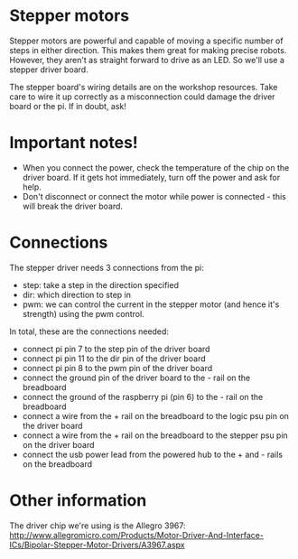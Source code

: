 # Stepper motors

Stepper motors are powerful and capable of moving a specific number of steps in either direction. This makes them great for making precise robots. However, they aren't as straight forward to drive as an LED. So we'll use a stepper driver board.

The stepper board's wiring details are on the workshop resources. Take care to wire it up correctly as a misconnection could damage the driver board or the pi. If in doubt, ask!

# Important notes!

* When you connect the power, check the temperature of the chip on the driver board. If it gets hot immediately, turn off the power and ask for help.
* Don't disconnect or connect the motor while power is connected - this will break the driver board.

# Connections

The stepper driver needs 3 connections from the pi:

* step: take a step in the direction specified
* dir: which direction to step in
* pwm: we can control the current in the stepper motor (and hence it's strength) using the pwm control.

In total, these are the connections needed:

* connect pi pin 7 to the step pin of the driver board
* connect pi pin 11 to the dir pin of the driver board
* connect pi pin 8 to the pwm pin of the driver board
* connect the ground pin of the driver board to the - rail on the breadboard
* connect the ground of the raspberry pi (pin 6) to the - rail on the breadboard
* connect a wire from the + rail on the breadboard to the logic psu pin on the driver board
* connect a wire from the + rail on the breadboard to the stepper psu pin on the driver board
* connect the usb power lead from the powered hub to the + and - rails on the breadboard

# Other information

The driver chip we're using is the Allegro 3967: http://www.allegromicro.com/Products/Motor-Driver-And-Interface-ICs/Bipolar-Stepper-Motor-Drivers/A3967.aspx
